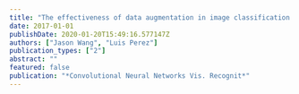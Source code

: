 ```yaml
---
title: "The effectiveness of data augmentation in image classification using deep learning"
date: 2017-01-01
publishDate: 2020-01-20T15:49:16.577147Z
authors: ["Jason Wang", "Luis Perez"]
publication_types: ["2"]
abstract: ""
featured: false
publication: "*Convolutional Neural Networks Vis. Recognit*"
---
```


